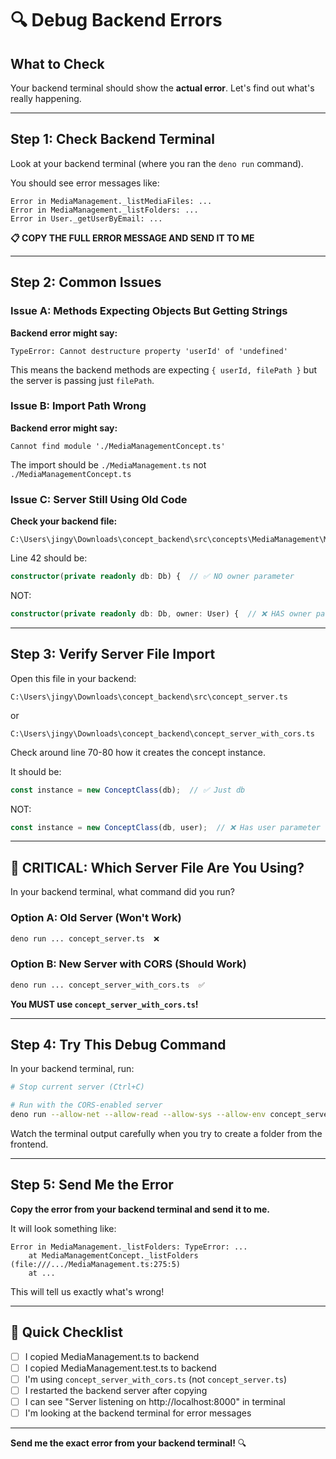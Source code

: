 # 🔍 Debug Backend Errors

## What to Check

Your backend terminal should show the **actual error**. Let's find out what's really happening.

---

## Step 1: Check Backend Terminal

Look at your backend terminal (where you ran the `deno run` command).

You should see error messages like:
```
Error in MediaManagement._listMediaFiles: ...
Error in MediaManagement._listFolders: ...
Error in User._getUserByEmail: ...
```

**📋 COPY THE FULL ERROR MESSAGE AND SEND IT TO ME**

---

## Step 2: Common Issues

### Issue A: Methods Expecting Objects But Getting Strings

**Backend error might say:**
```
TypeError: Cannot destructure property 'userId' of 'undefined'
```

This means the backend methods are expecting `{ userId, filePath }` but the server is passing just `filePath`.

### Issue B: Import Path Wrong

**Backend error might say:**
```
Cannot find module './MediaManagementConcept.ts'
```

The import should be `./MediaManagement.ts` not `./MediaManagementConcept.ts`

### Issue C: Server Still Using Old Code

**Check your backend file:**
```
C:\Users\jingy\Downloads\concept_backend\src\concepts\MediaManagement\MediaManagement.ts
```

Line 42 should be:
```typescript
constructor(private readonly db: Db) {  // ✅ NO owner parameter
```

NOT:
```typescript
constructor(private readonly db: Db, owner: User) {  // ❌ HAS owner parameter
```

---

## Step 3: Verify Server File Import

Open this file in your backend:
```
C:\Users\jingy\Downloads\concept_backend\src\concept_server.ts
```

or

```
C:\Users\jingy\Downloads\concept_backend\concept_server_with_cors.ts
```

Check around line 70-80 how it creates the concept instance.

It should be:
```typescript
const instance = new ConceptClass(db);  // ✅ Just db
```

NOT:
```typescript
const instance = new ConceptClass(db, user);  // ❌ Has user parameter
```

---

## 🚨 CRITICAL: Which Server File Are You Using?

In your backend terminal, what command did you run?

### Option A: Old Server (Won't Work)
```bash
deno run ... concept_server.ts  ❌
```

### Option B: New Server with CORS (Should Work)
```bash
deno run ... concept_server_with_cors.ts  ✅
```

**You MUST use `concept_server_with_cors.ts`!**

---

## Step 4: Try This Debug Command

In your backend terminal, run:

```bash
# Stop current server (Ctrl+C)

# Run with the CORS-enabled server
deno run --allow-net --allow-read --allow-sys --allow-env concept_server_with_cors.ts --port 8000 --baseUrl /api
```

Watch the terminal output carefully when you try to create a folder from the frontend.

---

## Step 5: Send Me the Error

**Copy the error from your backend terminal and send it to me.**

It will look something like:
```
Error in MediaManagement._listFolders: TypeError: ...
    at MediaManagementConcept._listFolders (file:///.../MediaManagement.ts:275:5)
    at ...
```

This will tell us exactly what's wrong!

---

## 🎯 Quick Checklist

- [ ] I copied MediaManagement.ts to backend
- [ ] I copied MediaManagement.test.ts to backend
- [ ] I'm using `concept_server_with_cors.ts` (not `concept_server.ts`)
- [ ] I restarted the backend server after copying
- [ ] I can see "Server listening on http://localhost:8000" in terminal
- [ ] I'm looking at the backend terminal for error messages

---

**Send me the exact error from your backend terminal!** 🔍
